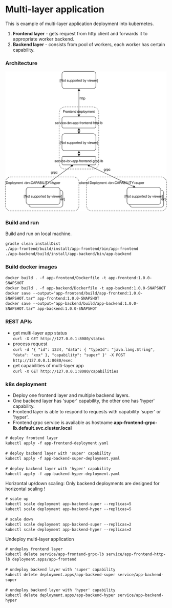 # Multi-layer application
This is example of multi-layer application deployment into kubernetes.
1. __Frontend layer__ - gets request from http client and forwards it to appropriate worker backend.
2. __Backend layer__ - consists from pool of workers, each worker has certain capability.

### Architecture
![architecture](docs/multi-layer-app-architecture.svg)

### Build and run
Build and run on local machine.
```
gradle clean installDist 
./app-frontend/build/install/app-frontend/bin/app-frontend
./app-backend/build/install/app-backend/bin/app-backend
```

### Build docker images
```
docker build . -f app-frontend/Dockerfile -t app-frontend:1.0.0-SNAPSHOT
docker build . -f app-backend/Dockerfile -t app-backend:1.0.0-SNAPSHOT
docker save --output="app-frontend/build/app-frontend:1.0.0-SNAPSHOT.tar" app-frontend:1.0.0-SNAPSHOT
docker save --output="app-backend/build/app-backend:1.0.0-SNAPSHOT.tar" app-backend:1.0.0-SNAPSHOT
```
### REST APIs
* get multi-layer app status  
  ``curl -X GET http://127.0.0.1:8080/status``
* process request  
  ``curl -d '{ "id": 1234, "data": { "typeId": "java.lang.String", "data": "xxx" }, "capability": "super" }' -X POST http://127.0.0.1:8080/exec``
* get capabilities of multi-layer app  
  ``curl -X GET http://127.0.0.1:8080/capabilities``

### k8s deployment
* Deploy one frontend layer and multiple backend layers. 
* One backend layer has 'super' capability, the other one has 'hyper' capability.
* Frontend layer is able to respond to requests with capability 'super' or 'hyper'.
* Frontend grpc service is available as hostname __app-frontend-grpc-lb.default.svc.cluster.local__
```
# deploy frontend layer
kubectl apply -f app-frontend-deployment.yaml 

# deploy backend layer with 'super' capability
kubectl apply -f app-backend-super-deployment.yaml
 
# deploy backend layer with 'hyper' capability
kubectl apply -f app-backend-hyper-deployment.yaml 
```
Horizontal up/down scaling: Only backend deployments are designed for horizontal scaling !
```
# scale up
kubectl scale deployment app-backend-super --replicas=5
kubectl scale deployment app-backend-hyper --replicas=5

# scale down
kubectl scale deployment app-backend-super --replicas=2
kubectl scale deployment app-backend-hyper --replicas=2
```

Undeploy multi-layer application
```
# undeploy frontend layer
kubectl delete service/app-frontend-grpc-lb service/app-frontend-http-lb deployment.apps/app-frontend

# undeploy backend layer with 'super' capability
kubectl delete deployment.apps/app-backend-super service/app-backend-super

# undeploy backend layer with 'hyper' capability
kubectl delete deployment.apps/app-backend-hyper service/app-backend-hyper
```

